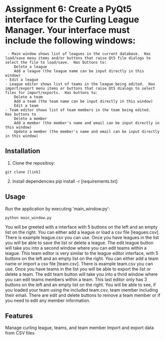 # Assignment 6: Create a PyQt5 interface for the Curling League Manager.  Your interface must include the following windows:
	 - Main window shows list of leagues in the current database.  Has load/save menu items and/or buttons that raise Qt5 file dialogs to select the file to load/save.  Has buttons to:
		Delete a league
		Add a league (the league name can be input directly in this window)
	- Edit a league
	- League editor shows list of teams in the league being edited.  Has import/export menu items or buttons that raise Qt5 dialogs to select files for import/exports.  Has buttons to:
		Delete a team
		Add a team (the team name can be input directly in this window)
		Edit a team
	- Team editor shows list of team members in the team being edited.  Has buttons to
		Delete a member
		Add a member (the member's name and email can be input directly in this window)
		Update a member (the member's name and email can be input directly in this window)

## Installation

1. Clone the repositroy:
```
git clone [link]
```
2. Install dependencies
		pip install -r [requirements.txt]

## Usage
Run the application by executing 'main_window.py':
```
python main_window.py
```
	 
You will be greeted with a interface with 5 buttons on the left and an empty list on the right. You can either add a league or load a csv file [leagues.csv]. There is example league.csv you can use.
Once you have leagues in the list you will be able to save the list or delete a league. The edit league button will take you into a second window where you can edit teams within a league.
This team editor is very similar to the league editor interface, with 5 buttons on the left and an empty list on the right. You can either add a team name or import a csv file [team.csv]. There is example team.csv you can use.
Once you have teams in the list you will be able to export the list or delete a team. The edit team button will take you into a thrid window where you can edit teams members within a team.
This last editor only has 3 buttons on the left and an empty list on the right. You will be able to see, if you loaded your team using the included team.csv, team member including their email. There are edit and delete buttons
to remove a team member or if you need to edit any member information.

## Features

Manage curling league, teams, and team member
Import and export data from CSV files
	
